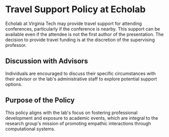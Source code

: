 # Travel Support Policy at Echolab

Echolab at Virginia Tech may provide travel support for attending conferences, particularly if the conference is nearby. This support can be available even if the attendee is not the first author of the presentation. The decision to provide travel funding is at the discretion of the supervising professor.

## Discussion with Advisors
Individuals are encouraged to discuss their specific circumstances with their advisor or the lab's administrative staff to explore potential support options.

## Purpose of the Policy
This policy aligns with the lab's focus on fostering professional development and exposure to academic events, which are integral to the research group's mission of promoting empathic interactions through computational systems.